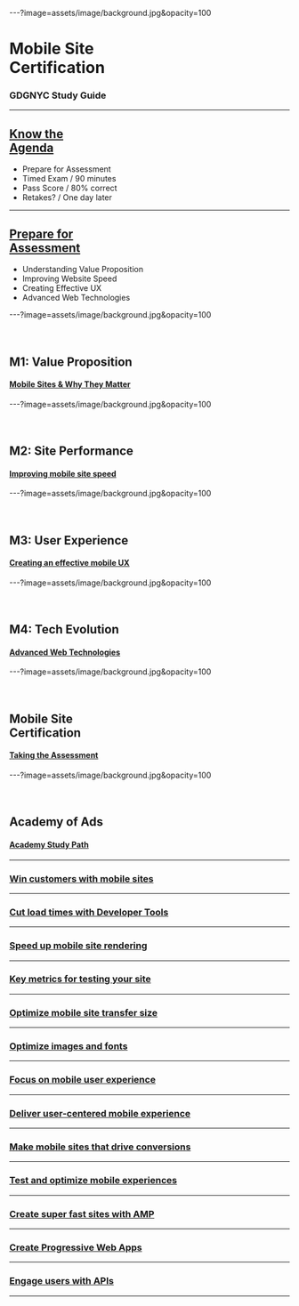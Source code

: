 ---?image=assets/image/background.jpg&opacity=100
# <span class="white"> Mobile Site <br/> Certification </span>

### <span class="white"> GDGNYC Study Guide </span>

---
## <a href="http://bit.ly/gdgnyc-cloud-studyjams-2018"> Know the <br> Agenda </a>

 * Prepare for Assessment
 * Timed Exam / 90 minutes
 * Pass Score / 80% correct
 * Retakes? / One day later


---
## <a href="https://support.google.com/partners/answer/7358899?hl=en&ref_topic=7359299">Prepare for <br> Assessment</a>

 * Understanding Value Proposition
 * Improving Website Speed
 * Creating Effective UX
 * Advanced Web Technologies
 

---?image=assets/image/background.jpg&opacity=100
<br/><br/><br/>
## <span class="white"> M1: Value Proposition </span>
 
#### <span class="white"> <a href="https://support.google.com/partners/answer/7327828"> Mobile Sites & Why They Matter</a> </span>


---?image=assets/image/background.jpg&opacity=100
<br/><br/><br/>
## <span class="white"> M2: Site Performance </span>
 
#### <span class="white"> <a href="https://support.google.com/partners/answer/7327828"> Improving mobile site speed</a> </span>


---?image=assets/image/background.jpg&opacity=100
<br/><br/><br/>
## <span class="white"> M3: User Experience </span>

#### <span class="white">  <a href="https://support.google.com/partners/answer/7327828"> Creating an effective mobile UX</a> </span>



---?image=assets/image/background.jpg&opacity=100
<br/><br/><br/>
## <span class="white"> M4: Tech Evolution </span>
 
#### <span class="white">  <a href="https://support.google.com/partners/answer/7327828"> Advanced Web Technologies </a> </span>


---?image=assets/image/background.jpg&opacity=100
<br/><br/><br/>
## <span class="white"> Mobile Site <br/> Certification </span>
 
#### <span class="white">  <a href="https://support.google.com/partners/answer/7358899"> Taking the Assessment </a> </span>


---?image=assets/image/background.jpg&opacity=100
<br/><br/><br/>
## <span class="white"> Academy of Ads </span>
 
#### <span class="white"> <a href="https://academy.exceedlms.com/student/path/2967"> Academy Study Path </a> </span>

---
### [Win customers with mobile sites](https://academy.exceedlms.com/student/path/2967#)

---
### [Cut load times with Developer Tools](https://academy.exceedlms.com/student/path/2967#)

---
### [Speed up mobile site rendering](https://academy.exceedlms.com/student/path/2967#)

---
### [Key metrics for testing your site](https://academy.exceedlms.com/student/path/2967#)

---
### [Optimize mobile site transfer size](https://academy.exceedlms.com/student/path/2967#)

---
### [Optimize images and fonts](https://academy.exceedlms.com/student/path/2967#)

---
### [Focus on mobile user experience](https://academy.exceedlms.com/student/path/2967#)

---
### [Deliver user-centered mobile experience](https://academy.exceedlms.com/student/path/2967#)

---
### [Make mobile sites that drive conversions](https://academy.exceedlms.com/student/path/2967#)

---
### [Test and optimize mobile experiences ](https://academy.exceedlms.com/student/path/2967#)

---
### [Create super fast sites with AMP](https://academy.exceedlms.com/student/path/2967#)

---
### [Create Progressive Web Apps](https://academy.exceedlms.com/student/path/2967#)

---
### [Engage users with APIs](https://academy.exceedlms.com/student/path/2967#)

---

